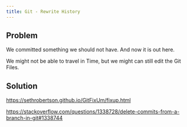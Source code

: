 ```yaml
---
title: Git - Rewrite History
---
```


## Problem
We committed something we should not have. And now it is out here.

We might not be able to travel in Time, but we might can still edit the Git Files.


## Solution

https://sethrobertson.github.io/GitFixUm/fixup.html

https://stackoverflow.com/questions/1338728/delete-commits-from-a-branch-in-git#1338744

